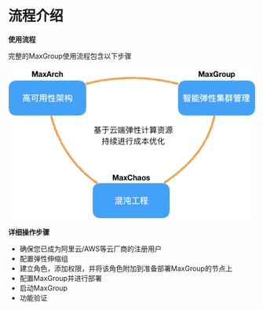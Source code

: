 # 流程介绍

**使用流程**

完整的MaxGroup使用流程包含以下步骤

![](../../.gitbook/assets/image%20%2830%29.png)

**详细操作步骤**

* 确保您已成为阿里云/AWS等云厂商的注册用户
* 配置弹性伸缩组
* 建立角色，添加权限，并将该角色附加到准备部署MaxGroup的节点上
* 配置MaxGroup并进行部署
* 启动MaxGroup
* 功能验证

